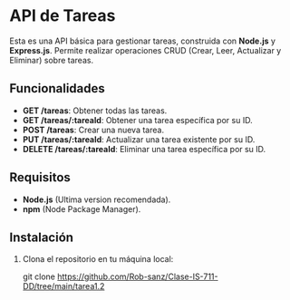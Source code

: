 # API de Tareas

Esta es una API básica para gestionar tareas, construida con **Node.js** y **Express.js**. Permite realizar operaciones CRUD (Crear, Leer, Actualizar y Eliminar) sobre tareas.

## Funcionalidades

- **GET /tareas**: Obtener todas las tareas.
- **GET /tareas/:tareaId**: Obtener una tarea específica por su ID.
- **POST /tareas**: Crear una nueva tarea.
- **PUT /tareas/:tareaId**: Actualizar una tarea existente por su ID.
- **DELETE /tareas/:tareaId**: Eliminar una tarea específica por su ID.

## Requisitos

- **Node.js** (Ultima version recomendada).
- **npm** (Node Package Manager).

## Instalación

1. Clona el repositorio en tu máquina local:

   git clone https://github.com/Rob-sanz/Clase-IS-711-DD/tree/main/tarea1.2
   

